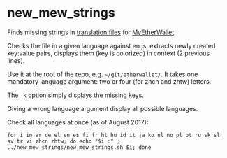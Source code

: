 # new_mew_strings

Finds missing strings in [translation files](https://github.com/kvhnuke/etherwallet/tree/mercury/app/scripts/translations) 
for [MyEtherWallet](https://www.myetherwallet.com/).

Checks the file in a given language against en.js, extracts newly created key:value pairs, displays them (key is colorized) in context (2 previous lines).

Use it at the root of the repo, e.g. `~/git/etherwallet/`. It takes one mandatory language argument: two or four (for zhcn and zhtw) letters.

The `-k` option simply displays the missing keys.

Giving a wrong language argument display all possible languages.

Check all languages at once (as of August 2017):

`for i in ar de el en es fi fr ht hu id it ja ko nl no pl pt ru sk sl sv tr vi zhcn zhtw; do echo "$i :" ; ../new_mew_strings/new_mew_strings.sh $i; done`

